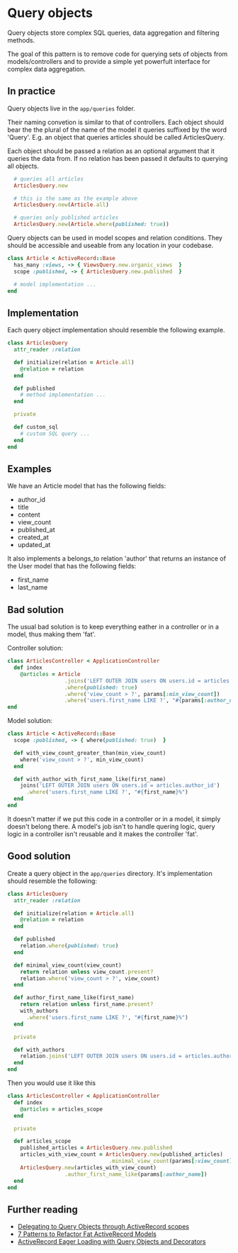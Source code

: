 # Query objects

Query objects store complex SQL queries, data aggregation and filtering methods.

The goal of this pattern is to remove code for querying sets of objects from
models/controllers and to provide a simple yet powerfult interface for complex
data aggregation.

## In practice

Query objects live in the `app/queries` folder.

Their naming convetion is similar to that of controllers.
Each object should bear the the plural of the name of the model it queries
suffixed by the word 'Query'. E.g. an object that queries articles should be
called ArticlesQuery.

Each object should be passed a relation as an optional argument that it queries
the data from. If no relation has been passed it defaults to querying all
objects.

```Ruby
  # queries all articles
  ArticlesQuery.new

  # this is the same as the example above
  ArticlesQuery.new(Article.all)

  # queries only published articles
  ArticlesQuery.new(Article.where(published: true))
```

Query objects can be used in model scopes and relation conditions.
They should be accessible and useable from any location in your codebase.

```Ruby
class Article < ActiveRecord::Base
  has_many :views, -> { ViewsQuery.new.organic_views  }
  scope :published, -> { ArticlesQuery.new.published  }

  # model implementation ...
end
```

## Implementation

Each query object implementation should resemble the following example.

```Ruby
class ArticlesQuery
  attr_reader :relation

  def initialize(relation = Article.all)
    @relation = relation
  end

  def published
    # method implementation ...
  end

  private

  def custom_sql
    # custom SQL query ...
  end
end
```

## Examples

We have an Article model that has the following fields:

* author_id
* title
* content
* view_count
* published_at
* created_at
* updated_at

It also implements a belongs_to relation 'author' that returns an instance of
the User model that has the following fields:

* first_name
* last_name

## Bad solution

The usual bad solution is to keep everything eather in a controller or in a
model, thus making them 'fat'.

Controller solution:


```Ruby
class ArticlesController < ApplicationController
  def index
    @articles = Article
                  .joins('LEFT OUTER JOIN users ON users.id = articles.author_id')
                  .where(published: true)
                  .where('view_count > ?', params[:min_view_count])
                  .where('users.first_name LIKE ?', "#{params[:author_name]}%")
end
```

Model solution:

```Ruby
class Article < ActiveRecord::Base
  scope :published, -> { where(published: true)  }

  def with_view_count_greater_than(min_view_count)
    where('view_count > ?', min_view_count)
  end

  def with_author_with_first_name_like(first_name)
    joins('LEFT OUTER JOIN users ON users.id = articles.author_id')
      .where('users.first_name LIKE ?', "#{first_name}%")
  end
end
```

It doesn't matter if we put this code in a controller or in a model, it simply
doesn't belong there. A model's job isn't to handle quering logic, query
logic in a controller isn't reusable and it makes the controller 'fat'.

## Good solution

Create a query object in the `app/queries` directory.
It's implementation should resemble the following:

```Ruby
class ArticlesQuery
  attr_reader :relation

  def initialize(relation = Article.all)
    @relation = relation
  end

  def published
    relation.where(published: true)
  end

  def minimal_view_count(view_count)
    return relation unless view_count.present?
    relation.where('view_count > ?', view_count)
  end

  def author_first_name_like(first_name)
    return relation unless first_name.present?
    with_authors
      .where('users.first_name LIKE ?', "#{first_name}%")
  end

  private

  def with_authors
    relation.joins('LEFT OUTER JOIN users ON users.id = articles.author_id')
  end
end
```

Then you would use it like this

```Ruby
class ArticlesController < ApplicationController
  def index
    @articles = articles_scope
  end

  private

  def articles_scope
    published_articles = ArticlesQuery.new.published
    articles_with_view_count = ArticlesQuery.new(published_articles)
                                .minimal_view_count(params[:view_count])
    ArticlesQuery.new(articles_with_view_count)
                  .author_first_name_like(params[:author_name])
  end
end
```

## Further reading

* [Delegating to Query Objects through ActiveRecord scopes](http://craftingruby.com/posts/2015/06/29/query-objects-through-scopes.html)
* [7 Patterns to Refactor Fat ActiveRecord Models](http://blog.codeclimate.com/blog/2012/10/17/7-ways-to-decompose-fat-activerecord-models/)
* [ActiveRecord Eager Loading with Query Objects and Decorators](https://robots.thoughtbot.com/active-record-eager-loading-with-query-objects-and-decorators)
